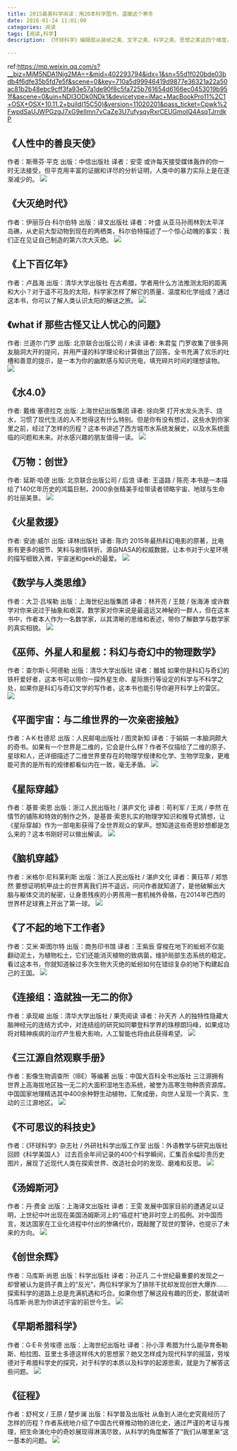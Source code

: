 ```yaml
---
title: 2015最美科学阅读：用20本科学图书，温暖这个寒冬
date: 2016-01-24 11:01:00
categories: 阅读
tags: [阅读,科学]
description: 《环球科学》编辑部从装帧之美、文字之美、科学之美、思想之美这四个维度，遴选出了20本候选书目，这20本图书，将会为你构建一个精美绝伦的“科学世界”。

---
```


ref:https://mp.weixin.qq.com/s?__biz=MjM5NDA1Njg2MA==&mid=402293794&idx=1&sn=55d1f020bde03bdb4f6dfe35b5fd7e5f&scene=0&key=710a5d99946419d9877e36321a22a50ac81b2b48ebc9cff3fa93e57a1de90f8c5fa725b761654d6166ec0453019b951f&ascene=0&uin=NDI3ODk0NDk1&devicetype=iMac+MacBookPro11%2C1+OSX+OSX+10.11.2+build(15C50)&version=11020201&pass_ticket=Cpwk%2FwpdSaUJWPGzgJ7xG9eIImn7vCaZe3U7ufysqyRxrCEUGmoIQ4AsqTJrrdkP


## 《人性中的善良天使》
作者：斯蒂芬·平克
出版：中信出版社
译者：安雯
或许每天接受媒体轰炸的你一时无法接受，但平克用丰富的证据和详尽的分析证明，人类中的暴力实际上是在逐渐减少的。
![](http://mmbiz.qpic.cn/mmbiz/MjY4A5YVEod3Vnj2YO2eGzgpvcfdvY9P4O18DcuAbfSPMgkUugEFVPLyz05B94IbZ82PDyplR8vAp4VvXXbOmA/640?wx_fmt=jpeg&tp=webp&wxfrom=5&wx_lazy=1)

## 《大灭绝时代》
作者：伊丽莎白·科尔伯特
出版：译文出版社
译者：叶盛
从亚马孙雨林到太平洋岛礁，从史前大型动物到现在的两栖类，科尔伯特描述了一个惊心动魄的事实：我们正在见证自己制造的第六次大灭绝。
![](http://mmbiz.qpic.cn/mmbiz/MjY4A5YVEod3Vnj2YO2eGzgpvcfdvY9PPJzsk0XuMjdDFUxLR1RQGDjib1recyHamSEI6N08T0mMF8ITHxSQU6w/640?wx_fmt=jpeg&tp=webp&wxfrom=5&wx_lazy=1)

## 《上下百亿年》
作者：卢昌海
出版：清华大学出版社
在古希腊，学者用什么方法推测太阳的距离和大小？对于遥不可及的太阳，科学家怎样了解它的质量、温度和化学组成？通过这本书，你可以了解人类认识太阳的解谜之旅。
![](http://mmbiz.qpic.cn/mmbiz/MjY4A5YVEod3Vnj2YO2eGzgpvcfdvY9PicHyGVibOx3gahhjiaTEySPIicibabstA2LROkqVf7zo1gia9BSVRy5yMceA/640?wx_fmt=jpeg&tp=webp&wxfrom=5&wx_lazy=1)

## 《what if 那些古怪又让人忧心的问题》
作者: 兰道尔·门罗 
出版: 北京联合出版公司 / 未读
译者: 朱君玺 
门罗收集了很多网友脑洞大开的提问，并用严谨的科学理论和计算做出了回答。全书充满了欢乐的吐槽和善意的提示，是一本为你的幽默感与知识充电，填充碎片时间的理想读物。
![](http://mmbiz.qpic.cn/mmbiz/MjY4A5YVEod3Vnj2YO2eGzgpvcfdvY9Pt7HmX9tFfGBibnqXeAcoicHdfXrxTBdNkXKGLlicVv2vILVgCPYiaSsu7A/640?wx_fmt=jpeg&tp=webp&wxfrom=5&wx_lazy=1)

## 《水4.0》 
作者: 戴维·塞德拉克 
出版: 上海世纪出版集团
译者: 徐向荣 
打开水龙头洗手、烧水，习惯了现代生活的人不觉得这有什么特别。但是你有没有想过，这些水到你家里之前，经过了怎样的历程？这本书讲述了西方城市水系统发展史，以及水系统面临的问题和未来。对水感兴趣的朋友值得一读。
![](http://mmbiz.qpic.cn/mmbiz/MjY4A5YVEod3Vnj2YO2eGzgpvcfdvY9P8bFWTAibP5j3cicicUbIopZnPaXTllgTibFickXTQF6ibRLHkEaKwficsoEfg/640?wx_fmt=jpeg&tp=webp&wxfrom=5&wx_lazy=1)

## 《万物：创世》
作者: 延斯·哈德
出版: 北京联合出版公司 / 后浪
译者: 王遥路 / 陈亮
本书是一本描绘了140亿年历史的鸿篇巨制，2000余张精美手绘带读者领略宇宙、地球与生命的壮丽美景。
![](http://mmbiz.qpic.cn/mmbiz/MjY4A5YVEod3Vnj2YO2eGzgpvcfdvY9Pg7iacBAExtf0mNjPzWUUc3PzFUC1jS4LHEicfDnVJSu01oBj8Vk35piaA/640?wx_fmt=jpeg&tp=webp&wxfrom=5&wx_lazy=1)

## 《火星救援》 
作者: 安迪·威尔 
出版: 译林出版社
译者: 陈灼
2015年最热科幻电影的原著，比电影有更多的细节、笑料与剧情转折。源自NASA的权威数据，让本书对于火星环境的描写细致入微，宇宙迷和geek的最爱。
![](http://mmbiz.qpic.cn/mmbiz/MjY4A5YVEod3Vnj2YO2eGzgpvcfdvY9PeM7cawgHQGboQvdvH1Xh3cbKm4Czsr4ZXv2cmibiageFsOic4BRJPzV7w/640?wx_fmt=jpeg&tp=webp&wxfrom=5&wx_lazy=1)

## 《数学与人类思维》
作者：大卫·吕埃勒
出版：上海世纪出版集团
译者：林开亮 / 王兢 / 张海涛
或许数学对你来说过于抽象和艰深，数学家对你来说是最遥远又神秘的一群人，但在这本书中，作者本人作为一名数学家，以其清晰的思维和表述，带你了解数学与数学家的真实相貌。
![](http://mmbiz.qpic.cn/mmbiz/MjY4A5YVEod3Vnj2YO2eGzgpvcfdvY9PwYgFv6AlVPwzv2SOYdubdXmWCZ7IzEHQlUw3qoTHE6WjbN4mJudJsA/640?wx_fmt=jpeg&tp=webp&wxfrom=5&wx_lazy=1)

## 《巫师、外星人和星舰：科幻与奇幻中的物理数学》
作者：查尔斯·L·阿德勒
出版：清华大学出版社
译者：雒城
如果你是科幻与奇幻的铁杆爱好者，这本书可以带你一探外星生命、星际旅行等设定的科学与不科学之处，如果你是科幻与奇幻文学的写作者，这本书也能引导你避开科学上的雷区。
![](http://mmbiz.qpic.cn/mmbiz/MjY4A5YVEod3Vnj2YO2eGzgpvcfdvY9PbAaCx7k4XuW8mfBs0kTdNR1Sa4WTLHr8ia1rIBs4OoSQLAsoU8c4tyA/640?wx_fmt=jpeg&tp=webp&wxfrom=5&wx_lazy=1)

## 《平面宇宙：与二维世界的一次亲密接触》
作者：A·K·杜德尼
出版：人民邮电出版社 / 图灵新知
译者：于娟娟
一本脑洞颇大的奇书。如果有一个世界是二维的，它会是什么样？作者不仅描绘了二维的原子、星球和人，还详细描述了二维世界里存在的物理学规律和化学、生物学现象，更难能可贵的是所有的规律都看似内在一致，毫无矛盾。
![](http://mmbiz.qpic.cn/mmbiz/MjY4A5YVEod3Vnj2YO2eGzgpvcfdvY9PSNibVkswhu1cPWNQlqAzY2T7xnq7boGykJwG7pLaN4v1z9J0MbBPkZw/640?wx_fmt=jpeg&tp=webp&wxfrom=5&wx_lazy=1)

## 《星际穿越》
作者：基普·索恩
出版：浙江人民出版社 / 湛庐文化
译者：苟利军 / 王岚 / 李然
在情节的铺陈和特效的制作之外，是基普·索恩扎实的物理学知识和推导式猜想，让《星际穿越》作为一部电影获得了全世界观众的掌声。想知道这些奇思妙想都是怎么来的？这本书刚好可以做出解读。
![](http://mmbiz.qpic.cn/mmbiz/MjY4A5YVEod3Vnj2YO2eGzgpvcfdvY9PDXLia5FGiamVfEwPHjn3w4aT9dTFtBLibLgQO5DqAJXAicX8g3oTMQHNdw/640?wx_fmt=jpeg&tp=webp&wxfrom=5&wx_lazy=1)

## 《脑机穿越》
作者：米格尔·尼科莱利斯
出版：浙江人民出版社 / 湛庐文化
译者：黄珏苹 / 郑悠然
要想证明机甲战士的世界离我们并不遥远，问问作者就知道了，是他破解出大脑与躯体交流的秘密，让身患残疾的小男孩用一套机械外骨骼，在2014年巴西的世界杯足球赛上开出了第一球。
![](http://mmbiz.qpic.cn/mmbiz/MjY4A5YVEod3Vnj2YO2eGzgpvcfdvY9PZBqNCChbcNn5F0xZaqZZK5zEntLnLqlhOialLD7qFSXibhzhnmdyPpSg/640?wx_fmt=jpeg&tp=webp&wxfrom=5&wx_lazy=1)

## 《了不起的地下工作者》
作者：艾米·斯图尔特
出版：商务印书馆
译者：王紫辰
穿梭在地下的蚯蚓不仅能翻动泥土，为植物松土，它们还能消灭植物的致病菌，维护局部生态系统的稳定。看过这本书，你就知道躲过多次生物大灭绝的蚯蚓如何在错综复杂的地下构建起自己的王国。
![](http://mmbiz.qpic.cn/mmbiz/MjY4A5YVEod3Vnj2YO2eGzgpvcfdvY9PxVnNq5lDxSicBicBTuPTofbT4XPLtGZN2f8RPsOHp5TRMM3QicHEY1oCg/640?wx_fmt=jpeg&tp=webp&wxfrom=5&wx_lazy=1)

## 《连接组：造就独一无二的你》
作者：承现峻
出版：清华大学出版社 / 果壳阅读
译者：孙天齐
人的独特性隐藏大脑神经元的连结方式中，对连结组的研究如同攀登科学界的珠穆朗玛峰，如果成功将对精神疾病的治疗产生极大影响，人工智能也将由此获得希望。
![](http://mmbiz.qpic.cn/mmbiz/MjY4A5YVEod3Vnj2YO2eGzgpvcfdvY9PveXr4iblLdLkNj56pdln3kyXMZoowQMDUpOm1xUs0WsK8FCWESg3m5A/640?wx_fmt=jpeg&tp=webp&wxfrom=5&wx_lazy=1)

## 《三江源自然观察手册》
作者：影像生物调查所（IBE）等编著
出版：中国大百科全书出版社
三江源拥有世界上高海拔地区独一无二的大面积湿地生态系统，被誉为高寒生物种质资源库。中国国家地理精选其中400余种野生动植物，汇聚成册，向世人呈现一个真实、生动的三江源地区。
![](http://mmbiz.qpic.cn/mmbiz/MjY4A5YVEod3Vnj2YO2eGzgpvcfdvY9PeuVcH8pcnWbJvcrNPJQHDJpEQqjbVWVT7XLcWcsYHONkKj6krPwfsQ/640?wx_fmt=jpeg&tp=webp&wxfrom=5&wx_lazy=1)

## 《不可思议的科技史》
作者：《环球科学》杂志社 / 外研社科学出版工作室
出版：外语教学与研究出版社
回顾《科学美国人》 过去百余年间记录的400个科学瞬间，汇集百余幅珍贵历史图片，展现了近现代人类在探索世界、改造社会时的发现、磨难和反思。
![](http://mmbiz.qpic.cn/mmbiz/MjY4A5YVEod3Vnj2YO2eGzgpvcfdvY9PX0QUBGsgndwiaQjKVzUpcMYVcdrbNTcD44ic2viaOO1XFSzXxUOjNFUKQ/640?wx_fmt=jpeg&tp=webp&wxfrom=5&wx_lazy=1)

## 《汤姆斯河》
作者：丹·费金
出版：上海译文出版社
译者：王雯
发展中国家目前的遭遇足以证明，上世纪中叶出现在美国汤姆斯河上的“癌症村”绝非时空上的孤例。对中国而言，发达国家在工业化进程中付出的惨痛代价，既敲醒了现世的警钟，也提示了未来的方向。
![](http://mmbiz.qpic.cn/mmbiz/MjY4A5YVEod3Vnj2YO2eGzgpvcfdvY9P3diaA47gcwXXN1JFWhiahR3UZFIyP6a2J2LleJyTUKfEOJHjDpjOPGJw/640?wx_fmt=jpeg&tp=webp&wxfrom=5&wx_lazy=1)

## 《创世余辉》
作者：马库斯·尚恩
出版：科学出版社
译者：孙正凡
二十世纪最重要的发现之一却曾被认为是鸽子粪上的“反光”，两位科学家为了排除干扰却发现创世大爆炸……探索科学的道路上总是充满机遇和巧合。如果你想了解这段有趣的历史，那就请听马库斯·尚恩为你讲述宇宙的前世今生。
![](http://mmbiz.qpic.cn/mmbiz/MjY4A5YVEod3Vnj2YO2eGzgpvcfdvY9PhxkicCtjgNE402Opv4mN4ibj9d578ia3rvjZrjAjCicm4EmMDYaliaiaB0WQ/640?wx_fmt=jpeg&tp=webp&wxfrom=5&wx_lazy=1)

## 《早期希腊科学》
作者：G·E·R·劳埃德
出版：上海世纪出版社
译者：孙小淳
希腊为什么能孕育泰勒斯、柏拉图、亚里士多德这样伟大的思想家？她又怎样成为现代科学的摇篮，劳埃德对于希腊科学史的探究，对于科学的本质以及科学的起源思索，就是为了解答这些问题。
![](http://mmbiz.qpic.cn/mmbiz/MjY4A5YVEod3Vnj2YO2eGzgpvcfdvY9Pbd4QZ6hiawVlhF0faH23ghUmsIW7CCPcfHKGBv9QxY6LJAQFLNS1Q5A/640?wx_fmt=jpeg&tp=webp&wxfrom=5&wx_lazy=1)

## 《征程》
作者：舒柯文 / 王原 / 楚步澜
出版：科学普及出版社
从鱼到人进化史究竟经历了怎样的历程？作者系统地介绍了中国古代脊椎动物的进化史，通过严谨的考证与推理，把生命演化中的奇妙展现得淋漓尽致，从科学的角度解答了“我们从哪里来”这一基本的问题。
![](http://mmbiz.qpic.cn/mmbiz/MjY4A5YVEod3Vnj2YO2eGzgpvcfdvY9PskPE6ERI3eG2qYfUsLcic8nHLVfEh9QKhanTbZf8T8rATG0U8Y0w1Ew/640?wx_fmt=jpeg&tp=webp&wxfrom=5&wx_lazy=1)
